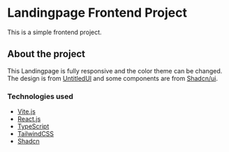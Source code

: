 # Landingpage Frontend Project

This is a simple frontend project.

## About the project

This Landingpage is fully responsive and the color theme can be changed.
The design is from [UntitledUI](https://www.untitledui.com/) and some components are from [Shadcn/ui](https://ui.shadcn.com/).

### Technologies used

- [Vite.js](https://vitejs.dev)
- [React.js](https://react.dev/)
- [TypeScript](https://typescriptlang.org/)
- [TailwindCSS](https://tailwindcss.com/)
- [Shadcn](https://ui.shadcn.com/)
